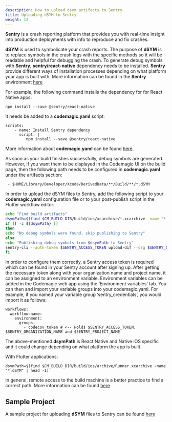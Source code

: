```yaml
---
description: How to upload dsym artifacts to Sentry
title: Uploading dSYM to Sentry
weight: 12
---
```


**Sentry** is a crash reporting platform that provides you with real-time insight into production deployments with info to reproduce and fix crashes.

**dSYM** is used to symbolicate your crash reports. The purpose of **dSYM** is to replace symbols in the crash logs with the specific methods so it will be readable and helpful for debugging the crash. To generate debug symbols with **Sentry**, **sentry/react-native** dependency needs to be installed. **Sentry** provide different ways of installation processes depending on what platform your app is built with. More information can be found in the **Sentry** environment [here](https://sentry.io/welcome/)

For example, the following command installs the dependency for for React Native apps:

```
npm install --save @sentry/react-native
```
It needs be added to a **codemagic.yaml** script:

```
scripts:
    - name: Install Sentry dependency
      script: |
         npm install --save @sentry/react-native
```
More information about **codemagic.yaml** can be found [here](https://docs.codemagic.io/yaml/yaml-getting-started/). 

As soon as your build finishes successfully, debug symbols are generated. However, if you want them to be displayed in the Codemagic UI on the build page, then the following path needs to be configured in **codemagic.yaml** under the artifacts section:

```
 - $HOME/Library/Developer/Xcode/DerivedData/**/Build/**/*.dSYM
 ```

In order to upload the dSYM files to Sentry, add the following script to your **codemagic.yaml** configuration file or to your post-publish script in the Flutter workflow editor: 

```bash
echo "Find build artifacts"
dsymPath=$(find $CM_BUILD_DIR/build/ios/xcarchive/*.xcarchive -name "*.dSYM" | head -1)
if [[ -z ${dsymPath} ]]
then
echo "No debug symbols were found, skip publishing to Sentry"
else
echo "Publishing debug symbols from $dsymPath to Sentry"
sentry-cli --auth-token $SENTRY_ACCESS_TOKEN upload-dif --org $SENTRY_ORGANIZATION_NAME --project $SENTRY_PROJECT_NAME $dsymPath
fi
```
In order to configure them correctly, a Sentry access token is required which can be found in your Sentry account after signing up. After getting the necessary token along with your organization name and project name, it can be assigned to an environment variable. Environment variables can be added in the Codemagic web app using the ‘Environment variables’ tab. You can then and import your variable groups into your codemagic.yaml. For example, if you named your variable group ‘sentry_credentials’, you would import it as follows:

```
workflows:
  workflow-name:
    environment:
      groups:
        - codecov_token # <-- Holds $SENTRY_ACCESS_TOKEN, $SENTRY_ORGANIZATION_NAME and $SENTRY_PROJECT_NAME
```
 
The above-mentioned **dsymPath** is React Native and Native iOS specific and it could change depending on what platform the app is built. 

With Flutter applications:

```
dsymPath=$(find $CM_BUILD_DIR/build/ios/archive/Runner.xcarchive -name "*.dSYM" | head -1)
```

In general, remote access to the build machine is a better practice to find a correct path. More information can be found [here](https://docs.codemagic.io/troubleshooting/accessing-builder-machine-via-ssh/)

## Sample Project

A sample project for uploading **dSYM** files to Sentry can be found [here]()
